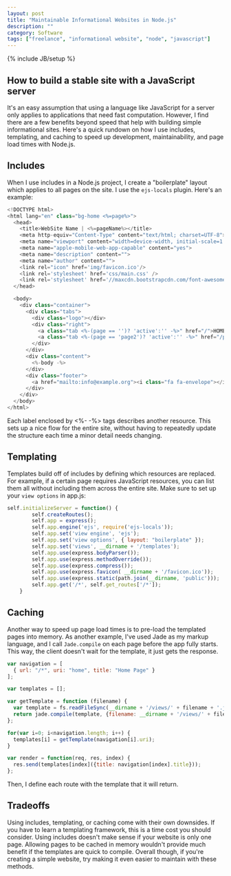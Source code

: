 ```yaml
---
layout: post
title: "Maintainable Informational Websites in Node.js"
description: ""
category: Software
tags: ["freelance", "informational website", "node", "javascript"]
---
```

{% include JB/setup %}

## How to build a stable site with a JavaScript server

It's an easy assumption that using a language like JavaScript for a server only applies to applications that need fast computation. However, I find there are a few benefits beyond speed that help with building simple informational sites. Here's a quick rundown on how I use includes, templating, and caching to speed up development, maintainability, and page load times with Node.js.
<!--more-->

## Includes

When I use includes in a Node.js project, I create a "boilerplate" layout which applies to all pages on the site. I use the `ejs-locals` plugin. Here's an example:

```javascript
<!DOCTYPE html>
<html lang="en" class="bg-home <%=page%>">
  <head>
    <title>WebSite Name | <%=pageName%></title>
    <meta http-equiv="Content-Type" content="text/html; charset=UTF-8">
    <meta name="viewport" content="width=device-width, initial-scale=1.0">
    <meta name="apple-mobile-web-app-capable" content="yes">
    <meta name="description" content="">
    <meta name="author" content="">
    <link rel="icon" href='img/favicon.ico'/>
    <link rel='stylesheet' href='css/main.css' />
    <link rel='stylesheet' href='//maxcdn.bootstrapcdn.com/font-awesome/4.2.0/css/font-awesome.min.css' />
  </head>

  <body>
    <div class="container">
      <div class="tabs">
        <div class="logo"></div>
        <div class="right">
          <a class="tab <%-(page == '')? 'active':'' -%>" href="/">HOME</a>
          <a class="tab <%-(page == 'page2')? 'active':'' -%>" href="/page2">PAGE 2</a>
        </div>
      </div>
      <div class="content">
        <%-body -%>
      </div>
      <div class="footer">
        <a href="mailto:info@example.org"><i class="fa fa-envelope"></i> info@example.org</a>
      </div>
    </div>
  </body>
</html>
```

Each label enclosed by <%- -%> tags describes another resource. This sets up a nice flow for the entire site, without having to repeatedly update the structure each time a minor detail needs changing.

## Templating

Templates build off of includes by defining which resources are replaced. For example, if a certain page requires JavaScript resources, you can list them all without including them across the entire site. Make sure to set up your `view options` in app.js:

```javascript
self.initializeServer = function() {
        self.createRoutes();
        self.app = express();
        self.app.engine('ejs', require('ejs-locals'));
        self.app.set('view engine', 'ejs');
        self.app.set('view options', { layout: "boilerplate" });
        self.app.set('views', __dirname + '/templates');
        self.app.use(express.bodyParser());
        self.app.use(express.methodOverride());
        self.app.use(express.compress());
        self.app.use(express.favicon( __dirname + '/favicon.ico'));
        self.app.use(express.static(path.join(__dirname, 'public')));
        self.app.get('/*', self.get_routes['/*']);
    }
```

## Caching

Another way to speed up page load times is to pre-load the templated pages into memory. As another example, I've used Jade as my markup language, and I call `Jade.compile` on each page before the app fully starts. This way, the client doesn't wait for the template, it just gets the response.

```javascript
var navigation = [
  { url: "/*", uri: "home", title: "Home Page" }
];

var templates = [];

var getTemplate = function (filename) {
  var template = fs.readFileSync(__dirname + '/views/' + filename + '.jade', 'utf8');
  return jade.compile(template, {filename: __dirname + '/views/' + filename + '.jade', pretty: true});
};

for(var i=0; i<navigation.length; i++) {
  templates[i] = getTemplate(navigation[i].uri);
}

var render = function(req, res, index) {
  res.send(templates[index]({title: navigation[index].title}));
};
```

Then, I define each route with the template that it will return.

## Tradeoffs

Using includes, templating, or caching come with their own downsides. If you have to learn a templating framework, this is a time cost you should consider. Using includes doesn't make sense if your website is only one page. Allowing pages to be cached in memory wouldn't provide much benefit if the templates are quick to compile. Overall though, if you're creating a simple website, try making it even easier to maintain with these methods.

